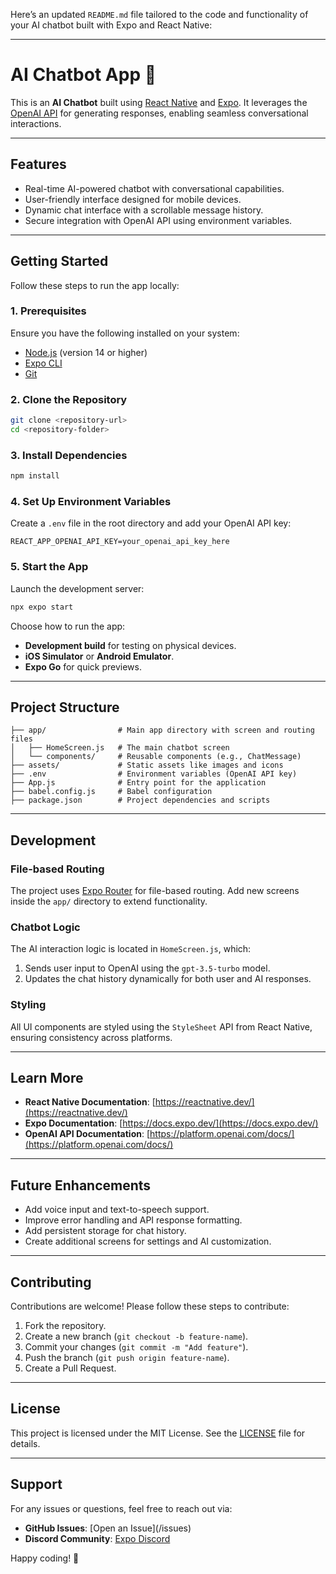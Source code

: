 Here’s an updated `README.md` file tailored to the code and functionality of your AI chatbot built with Expo and React Native:

---

# **AI Chatbot App** 🤖

This is an **AI Chatbot** built using [React Native](https://reactnative.dev/) and [Expo](https://expo.dev). It leverages the [OpenAI API](https://platform.openai.com/) for generating responses, enabling seamless conversational interactions. 

---

## **Features**
- Real-time AI-powered chatbot with conversational capabilities.
- User-friendly interface designed for mobile devices.
- Dynamic chat interface with a scrollable message history.
- Secure integration with OpenAI API using environment variables.

---

## **Getting Started**

Follow these steps to run the app locally:

### **1. Prerequisites**
Ensure you have the following installed on your system:
- [Node.js](https://nodejs.org/) (version 14 or higher)
- [Expo CLI](https://docs.expo.dev/get-started/installation/)
- [Git](https://git-scm.com/)

### **2. Clone the Repository**
```bash
git clone <repository-url>
cd <repository-folder>
```

### **3. Install Dependencies**
```bash
npm install
```

### **4. Set Up Environment Variables**
Create a `.env` file in the root directory and add your OpenAI API key:

```env
REACT_APP_OPENAI_API_KEY=your_openai_api_key_here
```

### **5. Start the App**
Launch the development server:
```bash
npx expo start
```

Choose how to run the app:
- **Development build** for testing on physical devices.
- **iOS Simulator** or **Android Emulator**.
- **Expo Go** for quick previews.

---

## **Project Structure**

```
├── app/                # Main app directory with screen and routing files
│   ├── HomeScreen.js   # The main chatbot screen
│   └── components/     # Reusable components (e.g., ChatMessage)
├── assets/             # Static assets like images and icons
├── .env                # Environment variables (OpenAI API key)
├── App.js              # Entry point for the application
├── babel.config.js     # Babel configuration
├── package.json        # Project dependencies and scripts
```

---

## **Development**

### **File-based Routing**
The project uses [Expo Router](https://docs.expo.dev/router/introduction/) for file-based routing. Add new screens inside the `app/` directory to extend functionality.

### **Chatbot Logic**
The AI interaction logic is located in `HomeScreen.js`, which:
1. Sends user input to OpenAI using the `gpt-3.5-turbo` model.
2. Updates the chat history dynamically for both user and AI responses.

### **Styling**
All UI components are styled using the `StyleSheet` API from React Native, ensuring consistency across platforms.

---

## **Learn More**

- **React Native Documentation**: [https://reactnative.dev/](https://reactnative.dev/)
- **Expo Documentation**: [https://docs.expo.dev/](https://docs.expo.dev/)
- **OpenAI API Documentation**: [https://platform.openai.com/docs/](https://platform.openai.com/docs/)

---

## **Future Enhancements**
- Add voice input and text-to-speech support.
- Improve error handling and API response formatting.
- Add persistent storage for chat history.
- Create additional screens for settings and AI customization.

---

## **Contributing**

Contributions are welcome! Please follow these steps to contribute:
1. Fork the repository.
2. Create a new branch (`git checkout -b feature-name`).
3. Commit your changes (`git commit -m "Add feature"`).
4. Push the branch (`git push origin feature-name`).
5. Create a Pull Request.

---

## **License**
This project is licensed under the MIT License. See the [LICENSE](LICENSE) file for details.

---

## **Support**
For any issues or questions, feel free to reach out via:
- **GitHub Issues**: [Open an Issue](<repository-url>/issues)
- **Discord Community**: [Expo Discord](https://chat.expo.dev)

Happy coding! 🚀